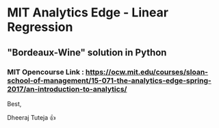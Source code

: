 #  MIT Analytics Edge - Linear Regression
## "Bordeaux-Wine" solution in Python

### MIT Opencourse Link : https://ocw.mit.edu/courses/sloan-school-of-management/15-071-the-analytics-edge-spring-2017/an-introduction-to-analytics/




Best,

Dheeraj Tuteja :thumbsup:
